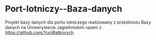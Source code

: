 # Port-lotniczy--Baza-danych
Projekt bazy danych dla portu lotniczego realizowany z przedmiotu Bazy danych na Uniwerystecie Jagiellońskim razem z https://github.com/YuriiBatkovych
